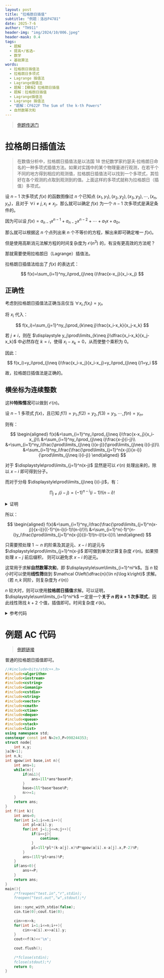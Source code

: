 ```yaml
---
layout: post
title: "拉格朗日插值"
subtitle: "例题：洛谷P4781"
date: 2025-7-6
author: "TH911"
header-img: "img/2024/10/006.jpeg"
header-mask: 0.4
tags:
  - 题解
  - 提高+/省选−
  - 数学
  - 基础算法
words:
  - 拉格朗日插值法
  - 拉格朗日多项式
  - Lagrange 插值法
  - Lagrange插值法
  - 题解：【模板】拉格朗日插值
  - 题解：拉格朗日插值
  - Lagrange插值法
  - Lagrange 插值法
  - "题解：CF622F The Sum of the k-th Powers"
  - 自然数幂次和
---
```


> [例题传送门](https://www.luogu.com.cn/problem/P4781)

# 拉格朗日插值法

> 在数值分析中，拉格朗日插值法是以法国 $18$ 世纪数学家约瑟夫·拉格朗日命名的一种多项式插值方法。如果对实践中的某个物理量进行观测，在若干个不同的地方得到相应的观测值，拉格朗日插值法可以找到一个多项式，其恰好在各个观测的点取到观测到的值。上面这样的多项式就称为拉格朗日（插值）多项式。

设 $n-1$ 次多项式 $f(x)$ 的函数图像过 $n$ 个已知点 $(x_1,y_1),(x_2,y_2),(x_3,y_3),\cdots,(x_n,y_n)$，且对于 $\forall i\neq j,x_i\neq x_j$，那么就可以确定 $f(x)$ 为一个 $n-1$ 次多项式是满足条件的。

因为可以设 $f(x)=a_{n-1}x^{n-1}+a_{n-2}x^{n-2}+\cdots+a_1x+a_0$。

那么就可以根据这 $n$ 个点列出来 $n$ 个不等价的方程，解出来即可确定唯一 $f(x)$。

但是使用高斯消元法解方程的时间复杂度为 $\mathcal O\left(n^3\right)$ 的，有没有更高效的方法呢？

那就需要使用拉格朗日（Lagrange）插值法。

拉格朗日插值法给出了 $f(x)$ 的表达式：

$$
f(x)=\sum_{i=1}^ny_i\prod_{j\neq i}\frac{x-x_j}{x_i-x_j}
$$

## 正确性

考虑到拉格朗日插值法正确当且仅当 $\forall x_i,f(x_i)=y_i$。

将 $x_i$ 代入：

$$
f(x_i)=\sum_{j=1}^ny_j\prod_{k\neq j}\frac{x_i-x_k}{x_j-x_k}
$$

若 $j\neq i$，则在 $\displaystyle y_j\prod\limits_{k\neq j}\dfrac{x_i-x_k}{x_j-x_k}$ 中必然存在 $k=i$，使得 $x_i-x_k=0$，从而使整个乘积为 $0$。

因此：

$$
f(x_i)=y_i\prod_{j\neq i}\frac{x_i-x_j}{x_i-x_j}=y_i\prod_{j\neq i}1=y_i
$$

故，拉格朗日插值法是正确的。

## 横坐标为连续整数

这种**特殊情况**可以做到 $\mathcal O(n)$。

设 $n-1$ 多项式 $f(x)$，且已知 $f(1)=y_1,f(2)=y_2,f(3)=y_3,\cdots,f(n)=y_n$。

则有：

$$
\begin{aligned}
f(x)&=\sum_{i=1}^ny_i\prod_{j\neq i}\frac{x-x_j}{x_i-x_j}\\
&=\sum_{i=1}^ny_i\prod_{j\neq i}\frac{x-j}{i-j}\\
&=\sum_{i=1}^ny_i\frac{\prod\limits_{j\neq i}(x-j)}{\prod\limits_{j\neq i}(i-j)}\\
&=\sum_{i=1}^ny_i\frac{\frac{\prod\limits_{j=1}^n(x-j)}{x-i}}{\prod\limits_{j\neq i}(i-j)}
\end{aligned}
$$

对于 $\displaystyle\prod\limits_{j=1}^n(x-j)$ 显然是可以 $\mathcal O(n)$ 处理出来的，除以 $x-i$ 即可得到分子。

而对于分母 $\displaystyle\prod\limits_{j\neq i}(i-j)$，有：

$$
\prod_{j\neq i}(i-j)=(-1)^{n-i}(i-1)!(n-i)!
$$

<details class="note">
    <summary>证明</summary>
    <p>
       可以先写一下例子： 
    </p>
    <p>
        $$
        \begin{aligned}
        \prod_{j\neq1}(1-j)&=(1-2)(1-3)(1-4)\cdots(1-n)\\
        &=(-1)^{n-1}(2-1)(3-1)(4-1)\cdots(n-1)\\
        &=(-1)^{n-1}\times1\times2\times3\times\cdots(n-1)\\
        &=(-1)^{n-1}(n-1)!\\
        \prod_{j\neq2}(2-j)&=(2-1)(2-3)(2-4)\cdots(2-n)\\
        &=(-1)^{n-2}(2-1)(3-2)(4-2)\cdots(n-2)\\
        &=(-1)^{n-2}\times1\times1\times2\times\cdots(n-2)\\
        &=(-1)^{n-2}(n-2)!\\
        \end{aligned}
        $$
    </p>
    <p>
        不难发现，$i-j$ 可以转化为 $j-i$ 计算再给整体乘 $-1$。则 $i-j<0$ 有 $n-i$ 个 $j$，即整体乘 $(-1)^{n-i}$。
    </p>
    <p>
        因此就可以拆成阶乘，$i&lt;j$ 部分是 $(n-i)!$，而 $i>j$ 部分是 $(i-1)!$，于是便得到上式。
    </p>
</details>

所以：

$$
\begin{aligned}
f(x)&=\sum_{i=1}^ny_i\frac{\frac{\prod\limits_{j=1}^n(x-j)}{x-i}}{(-1)^{n-i}(i-1)!(n-i)!}\\
&=\sum_{i=1}^n(-1)^{n-i}y_i\frac{\prod\limits_{j=1}^n(x-j)}{(i-1)!(n-i)!(x-i)}\\
\end{aligned}
$$

只需要预处理 $1\sim n$ 的阶乘及其逆元、$x-i$ 的逆元与 $\displaystyle\prod\limits_{j=1}^n(x-j)$ 即可做到单次计算复杂度 $\mathcal O(n)$。如果预处理 $x-j$ 前后缀积， 则可以避免求 $x-i$ 的逆元。

这常用于求解**自然数幂次和**，即 $\displaystyle\sum\limits_{i=1}^ni^k$。当 $n$ 较小时可以使用**线性筛**做到 $\mathcal O\left(\dfrac{n}{\ln n}\log k\right)$ 求解。（若 $n,k$ 同阶，则复杂度为 $\mathcal O(n)$）

$n$ 较大时，则可以使用**拉格朗日插值**求解。可以证明，$\displaystyle\sum\limits_{i=1}^ni^k$ 一定是一个**关于 $n$ 的 $k+1$ 次多项式**，因此线性筛找 $k+2$ 个值，插值即可。时间复杂度 $\mathcal O(k)$。

<details class="success">
    <summary>参考代码</summary>
    <p>
        这是经典题目<a href="https://www.luogu.com.cn/problem/CF622F">CF622F The Sum of the k-th Powers</a>的参考代码。使用维护前后缀积的写法。
    </p>
<div class="language-cpp highlighter-rouge"><div class="highlight"><pre class="highlight"><code><div class="table-responsive"><table class="rouge-table table"><tbody><tr><td class="rouge-gutter gl"><pre class="lineno">1
2
3
4
5
6
7
8
9
10
11
12
13
14
15
16
17
18
19
20
21
22
23
24
25
26
27
28
29
30
31
32
33
34
35
36
37
38
39
40
41
42
43
44
45
46
47
48
49
50
51
52
53
54
55
56
57
58
59
60
61
62
63
64
65
66
67
68
69
70
71
72
73
74
75
76
77
78
79
80
81
82
83
84
85
86
87
88
89
90
91
92
93
94
95
96
97
98
99
100
101
</pre></td><td class="rouge-code"><pre><span class="c1">//#include&lt;bits/stdc++.h&gt;</span>
<span class="cp">#include</span><span class="cpf">&lt;algorithm&gt;</span><span class="cp">
#include</span><span class="cpf">&lt;iostream&gt;</span><span class="cp">
#include</span><span class="cpf">&lt;cstring&gt;</span><span class="cp">
#include</span><span class="cpf">&lt;iomanip&gt;</span><span class="cp">
#include</span><span class="cpf">&lt;cstdio&gt;</span><span class="cp">
#include</span><span class="cpf">&lt;string&gt;</span><span class="cp">
#include</span><span class="cpf">&lt;vector&gt;</span><span class="cp">
#include</span><span class="cpf">&lt;cmath&gt;</span><span class="cp">
#include</span><span class="cpf">&lt;ctime&gt;</span><span class="cp">
#include</span><span class="cpf">&lt;deque&gt;</span><span class="cp">
#include</span><span class="cpf">&lt;queue&gt;</span><span class="cp">
#include</span><span class="cpf">&lt;stack&gt;</span><span class="cp">
#include</span><span class="cpf">&lt;list&gt;</span><span class="cp">
</span><span class="k">using</span> <span class="k">namespace</span> <span class="n">std</span><span class="p">;</span>
<span class="k">constexpr</span> <span class="k">const</span> <span class="kt">int</span> <span class="n">N</span><span class="o">=</span><span class="mf">1e9</span><span class="p">,</span><span class="n">K</span><span class="o">=</span><span class="mf">1e6</span><span class="p">,</span><span class="n">P</span><span class="o">=</span><span class="mf">1e9</span><span class="o">+</span><span class="mi">7</span><span class="p">;</span>
<span class="kt">int</span> <span class="nf">qpow</span><span class="p">(</span><span class="kt">int</span> <span class="n">base</span><span class="p">,</span><span class="kt">int</span> <span class="n">n</span><span class="p">){</span>
	<span class="kt">int</span> <span class="n">ans</span><span class="o">=</span><span class="mi">1</span><span class="p">;</span>
	<span class="k">while</span><span class="p">(</span><span class="n">n</span><span class="p">){</span>
		<span class="k">if</span><span class="p">(</span><span class="n">n</span><span class="o">&amp;</span><span class="mi">1</span><span class="p">){</span>
			<span class="n">ans</span><span class="o">=</span><span class="mi">1ll</span><span class="o">*</span><span class="n">ans</span><span class="o">*</span><span class="n">base</span><span class="o">%</span><span class="n">P</span><span class="p">;</span>
		<span class="p">}</span>
		<span class="n">base</span><span class="o">=</span><span class="mi">1ll</span><span class="o">*</span><span class="n">base</span><span class="o">*</span><span class="n">base</span><span class="o">%</span><span class="n">P</span><span class="p">;</span>
		<span class="n">n</span><span class="o">&gt;&gt;=</span><span class="mi">1</span><span class="p">;</span>
	<span class="p">}</span>
	<span class="k">return</span> <span class="n">ans</span><span class="p">;</span>
<span class="p">}</span> 
<span class="kt">int</span> <span class="n">y</span><span class="p">[</span><span class="n">K</span><span class="o">+</span><span class="mi">2</span><span class="o">+</span><span class="mi">1</span><span class="p">],</span><span class="n">fact</span><span class="p">[</span><span class="n">K</span><span class="o">+</span><span class="mi">2</span><span class="o">+</span><span class="mi">1</span><span class="p">],</span><span class="n">invFact</span><span class="p">[</span><span class="n">K</span><span class="o">+</span><span class="mi">2</span><span class="o">+</span><span class="mi">1</span><span class="p">];</span>
<span class="kt">void</span> <span class="nf">pre</span><span class="p">(</span><span class="kt">int</span> <span class="n">k</span><span class="p">){</span>
	<span class="n">fact</span><span class="p">[</span><span class="mi">0</span><span class="p">]</span><span class="o">=</span><span class="mi">1</span><span class="p">;</span>
	<span class="k">for</span><span class="p">(</span><span class="kt">int</span> <span class="n">i</span><span class="o">=</span><span class="mi">1</span><span class="p">;</span><span class="n">i</span><span class="o">&lt;=</span><span class="n">k</span><span class="o">+</span><span class="mi">2</span><span class="p">;</span><span class="n">i</span><span class="o">++</span><span class="p">){</span>
		<span class="n">fact</span><span class="p">[</span><span class="n">i</span><span class="p">]</span><span class="o">=</span><span class="mi">1ll</span><span class="o">*</span><span class="n">fact</span><span class="p">[</span><span class="n">i</span><span class="o">-</span><span class="mi">1</span><span class="p">]</span><span class="o">*</span><span class="n">i</span><span class="o">%</span><span class="n">P</span><span class="p">;</span>
	<span class="p">}</span>
	<span class="n">invFact</span><span class="p">[</span><span class="n">k</span><span class="o">+</span><span class="mi">2</span><span class="p">]</span><span class="o">=</span><span class="n">qpow</span><span class="p">(</span><span class="n">fact</span><span class="p">[</span><span class="n">k</span><span class="o">+</span><span class="mi">2</span><span class="p">],</span><span class="n">P</span><span class="o">-</span><span class="mi">2</span><span class="p">);</span>
	<span class="k">for</span><span class="p">(</span><span class="kt">int</span> <span class="n">i</span><span class="o">=</span><span class="n">k</span><span class="o">+</span><span class="mi">1</span><span class="p">;</span><span class="n">i</span><span class="o">&gt;=</span><span class="mi">0</span><span class="p">;</span><span class="n">i</span><span class="o">--</span><span class="p">){</span>
		<span class="n">invFact</span><span class="p">[</span><span class="n">i</span><span class="p">]</span><span class="o">=</span><span class="n">invFact</span><span class="p">[</span><span class="n">i</span><span class="o">+</span><span class="mi">1</span><span class="p">]</span><span class="o">*</span><span class="p">(</span><span class="n">i</span><span class="o">+</span><span class="mi">1ll</span><span class="p">)</span><span class="o">%</span><span class="n">P</span><span class="p">;</span>
	<span class="p">}</span>

	<span class="k">static</span> <span class="kt">int</span> <span class="n">vis</span><span class="p">[</span><span class="n">K</span><span class="o">+</span><span class="mi">2</span><span class="o">+</span><span class="mi">1</span><span class="p">],</span><span class="n">prime</span><span class="p">[</span><span class="n">K</span><span class="o">+</span><span class="mi">2</span><span class="o">+</span><span class="mi">1</span><span class="p">],</span><span class="n">size</span><span class="p">;</span>
	<span class="n">y</span><span class="p">[</span><span class="mi">1</span><span class="p">]</span><span class="o">=</span><span class="mi">1</span><span class="p">;</span>
	<span class="k">for</span><span class="p">(</span><span class="kt">int</span> <span class="n">i</span><span class="o">=</span><span class="mi">2</span><span class="p">;</span><span class="n">i</span><span class="o">&lt;=</span><span class="n">k</span><span class="o">+</span><span class="mi">2</span><span class="p">;</span><span class="n">i</span><span class="o">++</span><span class="p">){</span>
		<span class="k">if</span><span class="p">(</span><span class="o">!</span><span class="n">vis</span><span class="p">[</span><span class="n">i</span><span class="p">]){</span>
			<span class="n">vis</span><span class="p">[</span><span class="n">i</span><span class="p">]</span><span class="o">=</span><span class="n">i</span><span class="p">;</span>
			<span class="n">prime</span><span class="p">[</span><span class="o">++</span><span class="n">size</span><span class="p">]</span><span class="o">=</span><span class="n">i</span><span class="p">;</span>
			<span class="n">y</span><span class="p">[</span><span class="n">i</span><span class="p">]</span><span class="o">=</span><span class="n">qpow</span><span class="p">(</span><span class="n">i</span><span class="p">,</span><span class="n">k</span><span class="p">);</span>
		<span class="p">}</span>
		<span class="k">for</span><span class="p">(</span><span class="kt">int</span> <span class="n">j</span><span class="o">=</span><span class="mi">1</span><span class="p">;</span><span class="n">j</span><span class="o">&lt;=</span><span class="n">size</span><span class="o">&amp;&amp;</span><span class="n">i</span><span class="o">*</span><span class="n">prime</span><span class="p">[</span><span class="n">j</span><span class="p">]</span><span class="o">&lt;=</span><span class="n">k</span><span class="o">+</span><span class="mi">2</span><span class="p">;</span><span class="n">j</span><span class="o">++</span><span class="p">){</span>
			<span class="n">vis</span><span class="p">[</span><span class="n">i</span><span class="o">*</span><span class="n">prime</span><span class="p">[</span><span class="n">j</span><span class="p">]]</span><span class="o">=</span><span class="n">prime</span><span class="p">[</span><span class="n">j</span><span class="p">];</span>
			<span class="n">y</span><span class="p">[</span><span class="n">i</span><span class="o">*</span><span class="n">prime</span><span class="p">[</span><span class="n">j</span><span class="p">]]</span><span class="o">=</span><span class="mi">1ll</span><span class="o">*</span><span class="n">y</span><span class="p">[</span><span class="n">i</span><span class="p">]</span><span class="o">*</span><span class="n">y</span><span class="p">[</span><span class="n">prime</span><span class="p">[</span><span class="n">j</span><span class="p">]]</span><span class="o">%</span><span class="n">P</span><span class="p">;</span>
			<span class="k">if</span><span class="p">(</span><span class="n">i</span><span class="o">%</span><span class="n">prime</span><span class="p">[</span><span class="n">j</span><span class="p">]</span><span class="o">==</span><span class="mi">0</span><span class="p">){</span>
				<span class="k">break</span><span class="p">;</span>
			<span class="p">}</span>
		<span class="p">}</span>
	<span class="p">}</span>
	<span class="k">for</span><span class="p">(</span><span class="kt">int</span> <span class="n">i</span><span class="o">=</span><span class="mi">1</span><span class="p">;</span><span class="n">i</span><span class="o">&lt;=</span><span class="n">k</span><span class="o">+</span><span class="mi">2</span><span class="p">;</span><span class="n">i</span><span class="o">++</span><span class="p">){</span>
		<span class="n">y</span><span class="p">[</span><span class="n">i</span><span class="p">]</span><span class="o">=</span><span class="p">(</span><span class="n">y</span><span class="p">[</span><span class="n">i</span><span class="o">-</span><span class="mi">1</span><span class="p">]</span><span class="o">+</span><span class="n">y</span><span class="p">[</span><span class="n">i</span><span class="p">])</span><span class="o">%</span><span class="n">P</span><span class="p">;</span>
	<span class="p">}</span>
<span class="p">}</span>
<span class="kt">int</span> <span class="nf">f</span><span class="p">(</span><span class="kt">int</span> <span class="n">n</span><span class="p">,</span><span class="kt">int</span> <span class="n">k</span><span class="p">){</span>
	<span class="k">if</span><span class="p">(</span><span class="n">n</span><span class="o">&lt;=</span><span class="n">k</span><span class="o">+</span><span class="mi">2</span><span class="p">){</span>
		<span class="k">return</span> <span class="n">y</span><span class="p">[</span><span class="n">n</span><span class="p">];</span>
	<span class="p">}</span>
	<span class="kt">int</span> <span class="n">ans</span><span class="o">=</span><span class="mi">0</span><span class="p">;</span>
	<span class="k">static</span> <span class="kt">int</span> <span class="n">pre</span><span class="p">[</span><span class="n">K</span><span class="o">+</span><span class="mi">2</span><span class="o">+</span><span class="mi">1</span><span class="p">],</span><span class="n">suf</span><span class="p">[</span><span class="n">K</span><span class="o">+</span><span class="mi">2</span><span class="o">+</span><span class="mi">1</span><span class="o">+</span><span class="mi">1</span><span class="p">];</span>
	<span class="n">pre</span><span class="p">[</span><span class="mi">0</span><span class="p">]</span><span class="o">=</span><span class="n">suf</span><span class="p">[</span><span class="n">k</span><span class="o">+</span><span class="mi">3</span><span class="p">]</span><span class="o">=</span><span class="mi">1</span><span class="p">;</span> 
	<span class="k">for</span><span class="p">(</span><span class="kt">int</span> <span class="n">i</span><span class="o">=</span><span class="mi">1</span><span class="p">;</span><span class="n">i</span><span class="o">&lt;=</span><span class="n">k</span><span class="o">+</span><span class="mi">2</span><span class="p">;</span><span class="n">i</span><span class="o">++</span><span class="p">){</span>
		<span class="n">pre</span><span class="p">[</span><span class="n">i</span><span class="p">]</span><span class="o">=</span><span class="mi">1ll</span><span class="o">*</span><span class="n">pre</span><span class="p">[</span><span class="n">i</span><span class="o">-</span><span class="mi">1</span><span class="p">]</span><span class="o">*</span><span class="p">(</span><span class="n">n</span><span class="o">-</span><span class="n">i</span><span class="p">)</span><span class="o">%</span><span class="n">P</span><span class="p">;</span>
	<span class="p">}</span>
	<span class="k">for</span><span class="p">(</span><span class="kt">int</span> <span class="n">i</span><span class="o">=</span><span class="n">k</span><span class="o">+</span><span class="mi">2</span><span class="p">;</span><span class="mi">1</span><span class="o">&lt;=</span><span class="n">i</span><span class="p">;</span><span class="n">i</span><span class="o">--</span><span class="p">){</span>
		<span class="n">suf</span><span class="p">[</span><span class="n">i</span><span class="p">]</span><span class="o">=</span><span class="mi">1ll</span><span class="o">*</span><span class="n">suf</span><span class="p">[</span><span class="n">i</span><span class="o">+</span><span class="mi">1</span><span class="p">]</span><span class="o">*</span><span class="p">(</span><span class="n">n</span><span class="o">-</span><span class="n">i</span><span class="p">)</span><span class="o">%</span><span class="n">P</span><span class="p">;</span>
	<span class="p">}</span>
	<span class="k">for</span><span class="p">(</span><span class="kt">int</span> <span class="n">i</span><span class="o">=</span><span class="mi">1</span><span class="p">;</span><span class="n">i</span><span class="o">&lt;=</span><span class="n">k</span><span class="o">+</span><span class="mi">2</span><span class="p">;</span><span class="n">i</span><span class="o">++</span><span class="p">){</span>
		<span class="kt">int</span> <span class="n">w</span><span class="o">=</span><span class="mi">1</span><span class="p">;</span>
		<span class="k">if</span><span class="p">(</span><span class="n">k</span><span class="o">+</span><span class="mi">2</span><span class="o">-</span><span class="n">i</span><span class="o">&amp;</span><span class="mi">1</span><span class="p">){</span>
			<span class="n">w</span><span class="o">=-</span><span class="mi">1</span><span class="p">;</span>
		<span class="p">}</span>
		<span class="n">ans</span><span class="o">=</span><span class="p">(</span><span class="n">ans</span><span class="o">+</span><span class="n">w</span><span class="o">*</span><span class="mi">1ll</span><span class="o">*</span><span class="n">y</span><span class="p">[</span><span class="n">i</span><span class="p">]</span><span class="o">*</span><span class="n">pre</span><span class="p">[</span><span class="n">i</span><span class="o">-</span><span class="mi">1</span><span class="p">]</span><span class="o">%</span><span class="n">P</span><span class="o">*</span><span class="n">suf</span><span class="p">[</span><span class="n">i</span><span class="o">+</span><span class="mi">1</span><span class="p">]</span><span class="o">%</span><span class="n">P</span><span class="o">*</span><span class="n">invFact</span><span class="p">[</span><span class="n">i</span><span class="o">-</span><span class="mi">1</span><span class="p">]</span><span class="o">%</span><span class="n">P</span><span class="o">*</span><span class="n">invFact</span><span class="p">[</span><span class="n">k</span><span class="o">+</span><span class="mi">2</span><span class="o">-</span><span class="n">i</span><span class="p">]</span><span class="o">%</span><span class="n">P</span><span class="p">)</span><span class="o">%</span><span class="n">P</span><span class="p">;</span>
	<span class="p">}</span>
	<span class="k">if</span><span class="p">(</span><span class="n">ans</span><span class="o">&lt;</span><span class="mi">0</span><span class="p">){</span>
		<span class="n">ans</span><span class="o">+=</span><span class="n">P</span><span class="p">;</span>
	<span class="p">}</span>
	<span class="k">return</span> <span class="n">ans</span><span class="p">;</span>
<span class="p">}</span>
<span class="kt">int</span> <span class="nf">main</span><span class="p">(){</span>
	<span class="cm">/*freopen("test.in","r",stdin);
	freopen("test.out","w",stdout);*/</span>
	
	<span class="n">ios</span><span class="o">::</span><span class="n">sync_with_stdio</span><span class="p">(</span><span class="nb">false</span><span class="p">);</span>
	<span class="n">cin</span><span class="p">.</span><span class="n">tie</span><span class="p">(</span><span class="mi">0</span><span class="p">);</span><span class="n">cout</span><span class="p">.</span><span class="n">tie</span><span class="p">(</span><span class="mi">0</span><span class="p">);</span>
	
	<span class="kt">int</span> <span class="n">n</span><span class="p">,</span><span class="n">k</span><span class="p">;</span>
	<span class="n">cin</span><span class="o">&gt;&gt;</span><span class="n">n</span><span class="o">&gt;&gt;</span><span class="n">k</span><span class="p">;</span>
	<span class="n">pre</span><span class="p">(</span><span class="n">k</span><span class="p">);</span>
	<span class="n">cout</span><span class="o">&lt;&lt;</span><span class="n">f</span><span class="p">(</span><span class="n">n</span><span class="p">,</span><span class="n">k</span><span class="p">)</span><span class="o">&lt;&lt;</span><span class="sc">'\n'</span><span class="p">;</span>
	
	<span class="n">cout</span><span class="p">.</span><span class="n">flush</span><span class="p">();</span>
	
	<span class="cm">/*fclose(stdin);
	fclose(stdout);*/</span>
	<span class="k">return</span> <span class="mi">0</span><span class="p">;</span>
<span class="p">}</span>
</pre></td></tr></tbody></table></div></code></pre></div></div>
</details>


# 例题 AC 代码

> [例题链接](https://www.luogu.com.cn/problem/P4781)

普通的拉格朗日插值即可。

```cpp
//#include<bits/stdc++.h>
#include<algorithm>
#include<iostream>
#include<cstring>
#include<iomanip>
#include<cstdio>
#include<string>
#include<vector>
#include<cmath>
#include<ctime>
#include<deque>
#include<queue>
#include<stack>
#include<list>
using namespace std;
constexpr const int N=2e3,P=998244353;
struct node{
	int x,y;
}a[N+1];
int n,k;
int qpow(int base,int n){
	int ans=1;
	while(n){
		if(n&1){
			ans=1ll*ans*base%P;
		}
		base=1ll*base*base%P;
		n>>=1;
	}
	return ans;
}
int f(int k){
	int ans=0;
	for(int i=1;i<=n;i++){
		int pl=a[i].y;
		for(int j=1;j<=n;j++){
			if(i==j){
				continue;
			}
			pl=1ll*pl*(k-a[j].x)%P*qpow(a[i].x-a[j].x,P-2)%P;
		}
		ans=(1ll*pl+ans)%P;
	}
	if(ans<0){
		ans+=P;
	}
	return ans;
}
main(){
	/*freopen("test.in","r",stdin);
	freopen("test.out","w",stdout);*/
	
	ios::sync_with_stdio(false);
	cin.tie(0);cout.tie(0);
	
	cin>>n>>k;
	for(int i=1;i<=n;i++){
		cin>>a[i].x>>a[i].y;
	}
	cout<<f(k)<<'\n';
	
	cout.flush();
	 
	/*fclose(stdin);
	fclose(stdout);*/
	return 0;
}
```